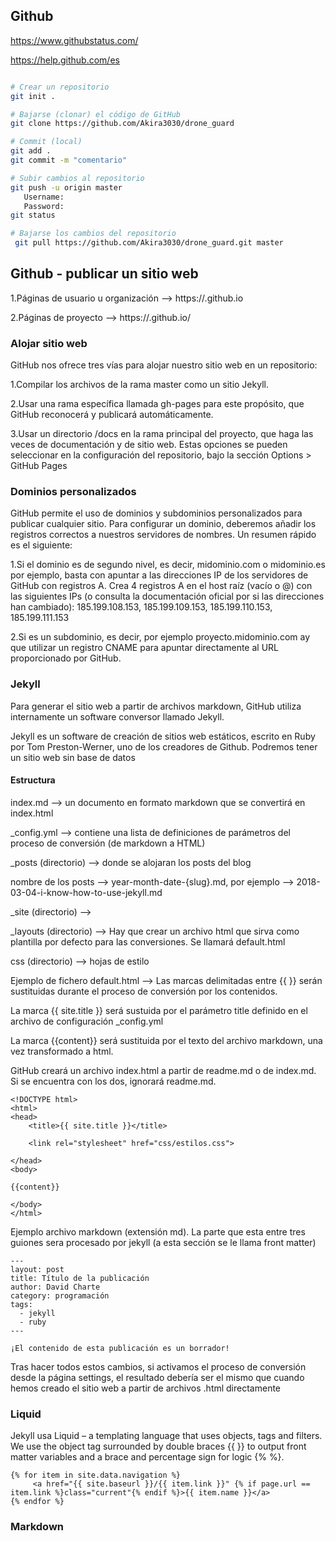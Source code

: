 ## Github

https://www.githubstatus.com/

https://help.github.com/es

```sh

# Crear un repositorio
git init .

# Bajarse (clonar) el código de GitHub
git clone https://github.com/Akira3030/drone_guard

# Commit (local)
git add .
git commit -m "comentario"

# Subir cambios al repositorio
git push -u origin master
   Username:
   Password:
git status

# Bajarse los cambios del repositorio
 git pull https://github.com/Akira3030/drone_guard.git master
```
## Github - publicar un sitio web
1.Páginas de usuario u organización --> https://<usuario>.github.io
    
2.Páginas de proyecto --> https://<usuario>.github.io/<repositorio>

### Alojar sitio web
GitHub nos ofrece tres vías para alojar nuestro sitio web en un repositorio:

1.Compilar los archivos de la rama master como un sitio Jekyll. 

2.Usar una rama específica llamada gh-pages para este propósito, que GitHub reconocerá y publicará automáticamente.

3.Usar un directorio /docs en la rama principal del proyecto, que haga las veces de documentación y de sitio web. Estas opciones se pueden seleccionar en la configuración del repositorio, bajo la sección Options > GitHub Pages

### Dominios personalizados
GitHub permite el uso de dominios y subdominios personalizados para publicar cualquier sitio. Para configurar un dominio, deberemos añadir los registros correctos a nuestros servidores de nombres. Un resumen rápido es el siguiente:

1.Si el dominio es de segundo nivel, es decir, midominio.com o midominio.es por ejemplo, basta con apuntar a las direcciones IP de los servidores de GitHub con registros A. Crea 4 registros A en el host raíz (vacío o @) con las siguientes IPs (o consulta la documentación oficial por si las direcciones han cambiado):
185.199.108.153, 185.199.109.153, 185.199.110.153, 185.199.111.153 

2.Si es un subdominio, es decir, por ejemplo proyecto.midominio.com ay que utilizar un registro CNAME para apuntar directamente al URL proporcionado por GitHub.

### Jekyll
Para generar el sitio web a partir de archivos markdown, GitHub utiliza internamente un software conversor llamado Jekyll.

Jekyll es un software de creación de sitios web estáticos, escrito en Ruby por Tom Preston-Werner, uno de los creadores de Github. Podremos tener un sitio web sin base de datos 

#### Estructura

index.md --> un documento en formato markdown que se convertirá en index.html

_config.yml --> contiene una lista de definiciones de parámetros del proceso de conversión (de markdown a HTML)

_posts (directorio) --> donde se alojaran los posts del blog 

nombre de los posts --> year-month-date-{slug}.md, por ejemplo --> 2018-03-04-i-know-how-to-use-jekyll.md

_site (directorio) --> 

_layouts (directorio) --> Hay que crear un archivo html que sirva como plantilla por defecto para las conversiones. Se llamará default.html

css (directorio) --> hojas de estilo

Ejemplo de fichero default.html --> Las marcas delimitadas entre {{ }} serán sustituidas durante el proceso de conversión por los contenidos.

La marca {{ site.title }} será sustuida por el parámetro title definido en el archivo de configuración _config.yml

La marca {{content}} será sustituida por el texto del archivo markdown, una vez transformado a html.

GitHub creará un archivo index.html a partir de readme.md o de index.md. Si se encuentra con los dos, ignorará readme.md.

```
<!DOCTYPE html>
<html>
<head>
    <title>{{ site.title }}</title>

    <link rel="stylesheet" href="css/estilos.css">

</head>
<body>

{{content}}

</body>
</html>

```

Ejemplo archivo markdown (extensión md). La parte que esta entre tres guiones sera procesado por jekyll (a esta sección se le llama front matter)

```
---
layout: post
title: Título de la publicación
author: David Charte
category: programación
tags:
  - jekyll
  - ruby
---

¡El contenido de esta publicación es un borrador!
```

Tras hacer todos estos cambios, si activamos el proceso de conversión desde la página settings, el resultado debería ser el mismo que cuando hemos creado el sitio web a partir de archivos .html directamente


### Liquid
Jekyll usa Liquid – a templating language that uses objects, tags and filters. We use the object tag surrounded by double braces {{ }} to output front matter variables and a brace and percentage sign for logic {%  %}.

```
{% for item in site.data.navigation %}
     <a href="{{ site.baseurl }}/{{ item.link }}" {% if page.url == item.link %}class="current"{% endif %}>{{ item.name }}</a>
{% endfor %}
```

### Markdown


